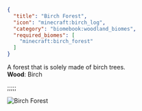 ```json
{
  "title": "Birch Forest",
  "icon": "minecraft:birch_log",
  "category": "biomebook:woodland_biomes",
  "required_biomes": [
    "minecraft:birch_forest"
  ]
}
```

A forest that is solely made of birch trees.\
**Wood**: Birch

;;;;;

![Birch Forest](biomebook:textures/gui/biomes/birch_forest.png,fit)